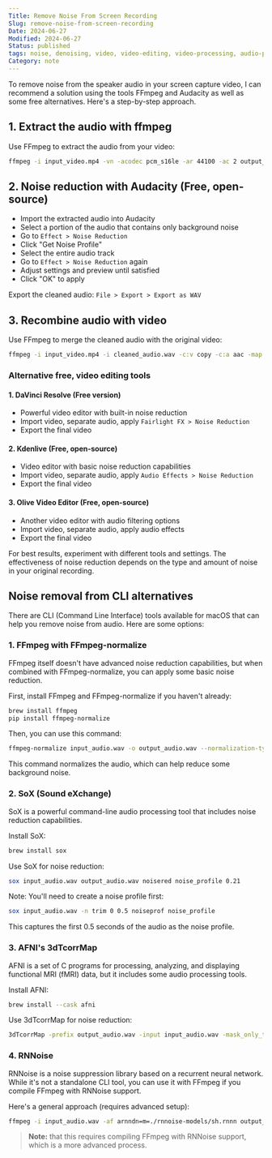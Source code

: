 ```yaml
---
Title: Remove Noise From Screen Recording
Slug: remove-noise-from-screen-recording
Date: 2024-06-27
Modified: 2024-06-27
Status: published
tags: noise, denoising, video, video-editing, video-processing, audio-processing, video,postprocessing
Category: note
---
```

To remove noise from the speaker audio in your screen capture video, I can recommend a solution using the tools FFmpeg and Audacity as well as some free alternatives. Here's a step-by-step approach.

## 1. Extract the audio with ffmpeg

Use FFmpeg to extract the audio from your video:

```sh
ffmpeg -i input_video.mp4 -vn -acodec pcm_s16le -ar 44100 -ac 2 output_audio.wav
```

## 2. Noise reduction with Audacity (Free, open-source)

- Import the extracted audio into Audacity
- Select a portion of the audio that contains only background noise
- Go to `Effect > Noise Reduction`
- Click "Get Noise Profile"
- Select the entire audio track
- Go to `Effect > Noise Reduction` again
- Adjust settings and preview until satisfied
- Click "OK" to apply

Export the cleaned audio: `File > Export > Export as WAV`

## 3. Recombine audio with video

Use FFmpeg to merge the cleaned audio with the original video:

```sh
ffmpeg -i input_video.mp4 -i cleaned_audio.wav -c:v copy -c:a aac -map 0:v:0 -map 1:a:0 output_video.mp4
```

### Alternative free, video editing tools

#### 1. DaVinci Resolve (Free version)

- Powerful video editor with built-in noise reduction
- Import video, separate audio, apply `Fairlight FX > Noise Reduction`
- Export the final video

#### 2. Kdenlive (Free, open-source)

- Video editor with basic noise reduction capabilities
- Import video, separate audio, apply `Audio Effects > Noise Reduction`
- Export the final video

#### 3. Olive Video Editor (Free, open-source)

- Another video editor with audio filtering options
- Import video, separate audio, apply audio effects
- Export the final video

For best results, experiment with different tools and settings. The effectiveness of noise reduction depends on the type and amount of noise in your original recording.

## Noise removal from CLI alternatives

There are CLI (Command Line Interface) tools available for macOS that can help you remove noise from audio. Here are some options:

### 1. FFmpeg with FFmpeg-normalize

FFmpeg itself doesn't have advanced noise reduction capabilities, but when combined with FFmpeg-normalize, you can apply some basic noise reduction.

First, install FFmpeg and FFmpeg-normalize if you haven't already:

```sh
brew install ffmpeg
pip install ffmpeg-normalize
```

Then, you can use this command:

```sh
ffmpeg-normalize input_audio.wav -o output_audio.wav --normalization-type ebu --target-level -23 --audio-codec pcm_s16le --audio-bitrate 192k --keep-loudness-range-target --loudness-range-target 7 --true-peak -2 --offset 0.5
```

This command normalizes the audio, which can help reduce some background noise.

### 2. SoX (Sound eXchange)

SoX is a powerful command-line audio processing tool that includes noise reduction capabilities.

Install SoX:

```sh
brew install sox
```

Use SoX for noise reduction:

```sh
sox input_audio.wav output_audio.wav noisered noise_profile 0.21
```

Note: You'll need to create a noise profile first:

```sh
sox input_audio.wav -n trim 0 0.5 noiseprof noise_profile
```

This captures the first 0.5 seconds of the audio as the noise profile.

### 3. AFNI's 3dTcorrMap

AFNI is a set of C programs for processing, analyzing, and displaying functional MRI (fMRI) data, but it includes some audio processing tools.

Install AFNI:

```sh
brew install --cask afni
```

Use 3dTcorrMap for noise reduction:

```sh
3dTcorrMap -prefix output_audio.wav -input input_audio.wav -mask_only_targets
```

### 4. RNNoise

RNNoise is a noise suppression library based on a recurrent neural network. While it's not a standalone CLI tool, you can use it with FFmpeg if you compile FFmpeg with RNNoise support.

Here's a general approach (requires advanced setup):

```sh
ffmpeg -i input_audio.wav -af arnndn=m=./rnnoise-models/sh.rnnn output_audio.wav
```

> **Note:** that this requires compiling FFmpeg with RNNoise support, which is a more advanced process.
